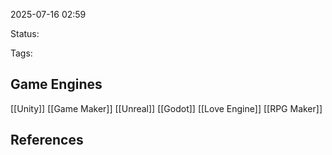 2025-07-16 02:59

Status:

Tags:

## Game Engines
[[Unity]]
[[Game Maker]]
[[Unreal]]
[[Godot]]
[[Love Engine]]
[[RPG Maker]]

## References
